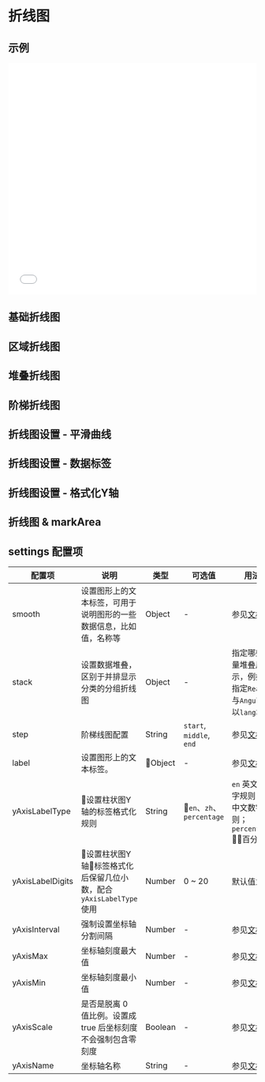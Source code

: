 # 折线图

## 示例

<iframe width="100%" height="470" src="//jsfiddle.net/vecharts/udnhk7wm/embedded/result,html,js/?bodyColor=fff" allowfullscreen="allowfullscreen" frameborder="0"></iframe>


## 基础折线图

<vuep template="#basicLine" :options="{ theme: 'vue', lineNumbers: false }"></vuep>

<script v-pre type="text/x-template" id="basicLine">
<template>
  <ve-line-chart :data="chartData" />
</template>

<script>
  module.exports = {
    created () {
      this.chartData = {
        dimensions: {
          name: 'Week',
          data: ['Mon.', 'Tue.', 'Wed.', 'Thu.', 'Fir.', 'Sat.', 'Sun.']
        },
        measures: [{
          name: 'Vue',
          data: [30, 40, 35, 50, 49, 70, 90]
        }]
      }
    }
  }
</script>

## 区域折线图

<vuep template="#areaLine" :options="{ theme: 'vue', lineNumbers: false }"></vuep>

<script v-pre type="text/x-template" id="areaLine">
<template>
  <ve-line-chart :data="chartData" :settings="chartSettings" />
</template>

<script>
  module.exports = {
    created () {
      this.chartData = {
        dimensions: {
          name: 'Week',
          data: ['Mon.', 'Tue.', 'Wed.', 'Thu.', 'Fir.', 'Sat.', 'Sun.']
        },
        measures: [{
          name: 'Vue',
          data: [3000, 3500, 3900, 3100, 3200, 3100, 3600, 3300, 3600, 3400, 3100, 3000]
        },
        {
          name: 'React',
          data: [2000, 2000, 2600, 2300, 2300, 2000, 2600, 2200, 2500, 2800, 2500, 2200]
        },
        {
          name: 'Angular',
          data: [827, 949, 1400, 1000, 884, 911, 983, 989, 925, 1100, 1200, 930]
        }]
      }
      this.chartSettings = {
        areaStyle: {}
      }
    }
  }
</script>

## 堆叠折线图

<vuep template="#stackLine" :options="{ theme: 'vue', lineNumbers: false }"></vuep>

<script v-pre type="text/x-template" id="stackLine">
<template>
  <ve-line-chart :data="chartData" :settings="chartSettings" />
</template>

<script>
  module.exports = {
    created () {
      this.chartData = {
        dimensions: {
          name: 'Week',
          data: ['Mon.', 'Tue.', 'Wed.', 'Thu.', 'Fir.', 'Sat.', 'Sun.']
        },
        measures: [{
          name: 'Vue',
          data: [3000, 3500, 3900, 3100, 3200, 3100, 3600, 3300, 3600, 3400, 3100, 3000]
        },
        {
          name: 'React',
          data: [2000, 2000, 2600, 2300, 2300, 2000, 2600, 2200, 2500, 2800, 2500, 2200]
        },
        {
          name: 'Angular',
          data: [827, 949, 1400, 1000, 884, 911, 983, 989, 925, 1100, 1200, 930]
        }]
      }
      this.chartSettings = {
        stack: {
          lang: ['React', 'Angular']
        }
      }
    }
  }
</script>

## 阶梯折线图

<vuep template="#stepLine" :options="{ theme: 'vue', lineNumbers: false }"></vuep>

<script v-pre type="text/x-template" id="stepLine">
<template>
  <ve-line-chart :data="chartData" :settings="chartSettings" />
</template>

<script>
 module.exports = {
    created () {
      this.chartData = {
        dimensions: {
          name: 'Week',
          data: ['Mon.', 'Tue.', 'Wed.', 'Thu.', 'Fir.', 'Sat.', 'Sun.']
        },
        measures: [{
          name: 'Vue',
          data: [3000, 3500, 3900, 3100, 3200, 3100, 3600, 3300, 3600, 3400, 3100, 3000]
        },
        {
          name: 'React',
          data: [2000, 2000, 2600, 2300, 2300, 2000, 2600, 2200, 2500, 2800, 2500, 2200]
        },
        {
          name: 'Angular',
          data: [827, 949, 1400, 1000, 884, 911, 983, 989, 925, 1100, 1200, 930]
        }]
      }
      this.chartSettings = {
        step: 'start'
      }
    }
  }
</script>

## 折线图设置 - 平滑曲线

<vuep template="#smoothLine" :options="{ theme: 'vue', lineNumbers: false }"></vuep>

<script v-pre type="text/x-template" id="smoothLine">
<template>
  <ve-line-chart :data="chartData" :settings="chartSettings" />
</template>

<script>
  module.exports = {
    created () {
      this.chartData = {
        dimensions: {
          name: 'Week',
          data: ['Mon.', 'Tue.', 'Wed.', 'Thu.', 'Fir.', 'Sat.', 'Sun.']
        },
        measures: [{
          name: 'Vue',
          data: [30, 40, 35, 50, 49, 70, 90]
        }]
      }
      this.chartSettings = {
        smooth: true
      }
    }
  }
</script>

## 折线图设置 - 数据标签

<vuep template="#labelLine" :options="{ theme: 'vue', lineNumbers: false }"></vuep>

<script v-pre type="text/x-template" id="labelLine">
<template>
  <ve-line-chart :data="chartData" :settings="chartSettings" />
</template>

<script>
  module.exports = {
    created () {
      this.chartData = {
        dimensions: {
          name: 'Week',
          data: ['Mon.', 'Tue.', 'Wed.', 'Thu.', 'Fir.', 'Sat.', 'Sun.']
        },
        measures: [{
          name: 'Vue',
          data: [3000, 3500, 3900, 3100, 3200, 3100, 3600, 3300, 3600, 3400, 3100, 3000]
        },
        {
          name: 'React',
          data: [2000, 2000, 2600, 2300, 2300, 2000, 2600, 2200, 2500, 2800, 2500, 2200]
        },
        {
          name: 'Angular',
          data: [827, 949, 1400, 1000, 884, 911, 983, 989, 925, 1100, 1200, 930]
        }]
      }
      this.chartSettings = {
        label: {
          show: true,
          fontSize: '12',
          fontWeight: 'bold'
        },
        smooth: true
      }
    }
  }
</script>

## 折线图设置 - 格式化Y轴

<vuep template="#formatYLine" :options="{ theme: 'vue', lineNumbers: false }"></vuep>

<script v-pre type="text/x-template" id="formatYLine">
<template>
  <ve-line-chart :data="chartData" :settings="chartSettings" />
</template>

<script>
  module.exports = {
    created () {
      this.chartData = {
        dimensions: {
          name: 'Week',
          data: ['Mon.', 'Tue.', 'Wed.', 'Thu.', 'Fir.', 'Sat.', 'Sun.']
        },
        measures: [{
          name: 'Vue',
          data: [3000, 3500, 3900, 3100, 3200, 3100, 3600, 3300, 3600, 3400, 3100, 3000]
        },
        {
          name: 'React',
          data: [2000, 2000, 2600, 2300, 2300, 2000, 2600, 2200, 2500, 2800, 2500, 2200]
        },
        {
          name: 'Angular',
          data: [827, 949, 1400, 1000, 884, 911, 983, 989, 925, 1100, 1200, 930]
        }]
      }
      this.chartSettings = {
        yAxisLabelType: 'zh'
      }
    }
  }
</script>

## 折线图 & markArea

<vuep template="#markArea" :options="{ theme: 'vue', lineNumbers: false }"></vuep>

<script v-pre type="text/x-template" id="markArea">
<template>
  <ve-line-chart :legend-visible="false" v-bind="options" />
</template>

<script>
  module.exports = {
    created () {
      this.options = {
        title: {
          text: '一天用电量分布',
          subtext: '纯属虚构'
        },
        tooltip: {
          trigger: 'axis',
          axisPointer: {
            type: 'cross'
          }
        },
        xAxis: {
          type: 'category',
          boundaryGap: false,
          data: ['00:00', '01:15', '02:30', '03:45', '05:00', '06:15', '07:30', '08:45', '10:00', '11:15', '12:30', '13:45', '15:00', '16:15', '17:30', '18:45', '20:00', '21:15', '22:30', '23:45']
        },
        yAxis: {
          type: 'value',
          axisLabel: {
            formatter: '{value} W'
          },
          axisPointer: {
            snap: true
          }
        },
        series: [{
          name: '用电量',
          type: 'line',
          smooth: true,
          data: [300, 280, 250, 260, 270, 300, 550, 500, 400, 390, 380, 390, 400, 500, 600, 750, 800, 700, 600, 400],
          markArea: {
            data: [
              [{
                name: '早高峰',
                xAxis: '07:30'
              }, {
                xAxis: '10:00'
              }],
              [{
                name: '晚高峰',
                xAxis: '17:30'
              }, {
                xAxis: '21:15'
              }]
            ]
          }
        }]
      }
    }
  }
</script>

## settings 配置项

| 配置项 | 说明 | 类型 | 可选值 | 用法 |
| --- | --- | --- | --- | --- |
| smooth | 设置图形上的文本标签，可用于说明图形的一些数据信息，比如值，名称等 | Object | - | 参见[文档](http://echarts.baidu.com/option.html#series-line.smooth) |
| stack | 设置数据堆叠，区别于并排显示分类的分组折线图 | Object | - | 指定哪些度量堆叠展示，例如: 指定`React`与`Angular`以`lang`堆叠 |
| step | 阶梯线图配置 | String | `start`, `middle`, `end` | 参见[文档](http://echarts.baidu.com/option.html#series-line.step) |
| label | 设置图形上的文本标签。| Object | - | 参见[文档](http://echarts.baidu.com/option.html#series-line.label) |
| yAxisLabelType | 设置柱状图Y轴的标签格式化规则 | String | `en`、`zh`、`percentage` | `en` 英文数字规则；`zh` 中文数字规则；`percentage` 百分比 |
| yAxisLabelDigits | 设置柱状图Y轴标签格式化后保留几位小数，配合 `yAxisLabelType` 使用 | Number | 0 ~ 20 | 默认值为 0 |
| yAxisInterval | 强制设置坐标轴分割间隔 | Number | - |参见[文档](https://www.echartsjs.com/option.html#yAxis.inverse) |
| yAxisMax | 坐标轴刻度最大值 | Number | - | 参见[文档](https://www.echartsjs.com/option.html#yAxis.max) |
| yAxisMin | 坐标轴刻度最小值 | Number | - | 参见[文档](https://www.echartsjs.com/option.html#yAxis.min) |
| yAxisScale | 是否是脱离 0 值比例。设置成 true 后坐标刻度不会强制包含零刻度 | Boolean | - | 参见[文档](https://www.echartsjs.com/option.html#yAxis.scale)  |
| yAxisName | 坐标轴名称 | String | - | 参见[文档](https://www.echartsjs.com/option.html#yAxis.name)  |
